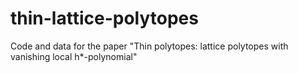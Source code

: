 # thin-lattice-polytopes
Code and data for the paper "Thin polytopes: lattice polytopes with vanishing local h*-polynomial"
